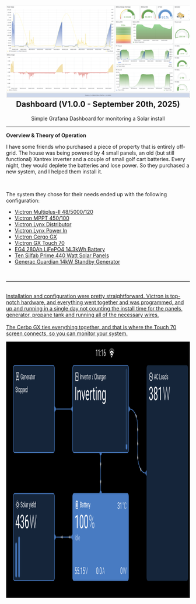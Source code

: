 
<h2 align="center">
  <a name="dash" href="https://github.com/rjsears/Victron_Grafana_Dashboard"><img src="https://github.com/rjsears/Victron_Grafana_Dashboard/blob/main/images/dashboard.png" alt="Grafana_Dashboard"></a>
  <br>
  Dashboard (V1.0.0 - September 20th, 2025)
  </h2>
  <p align="center">
Simple Grafana Dashboard for monitoring a Solar install
  </p>
<hr>
<b></em><a name="overview"></a>Overview & Theory of Operation</b>
<br><p>
I have some friends who purchased a piece of property that is entirely off-grid. The house was being powered by 4 small panels, an old (but still functional) Xantrex inverter and a couple of small golf cart batteries.  Every night, they would deplete the batteries and lose power. So they purchased a new system, and I helped them install it. 
</p><br>

The system they chose for their needs ended up with the following configuration:
<ul>
  <li><a href="https://www.victronenergy.com/inverters-chargers/multiplus-ii">Victron Multiplus-II 48/5000/120</a></li>
  <li><a href="https://www.victronenergy.com/inverters-chargers/multiplus-ii">Victron MPPT 450/100</li>
  <li><a href="https://www.victronenergy.com/dc-distribution-systems/lynx-distributor">Victron Lynx Distributor</li>
  <li><a href="https://www.victronenergy.com/dc-distribution-systems/lynx-power-in">Victron Lynx Power In</li>
  <li><a href="https://www.victronenergy.com/communication-centres/cerbo-gx">Victron Cergo GX</li>
  <li><a href="https://www.victronenergy.com/display-and-panels/gx-touch-50">Victron GX Touch 70</li>
  <li><a href="https://eg4electronics.com/categories/batteries/eg4-wallmount-indoor-280ah-lithium-battery/">EG4 280Ah LiFePO4 14.3kWh Battery</li>
  <li><a href="https://silfabsolar.com/our-solar-panels/silfab-prime/sil-440-qd/">Ten Silfab Prime 440 Watt Solar Panels</li>
  <li><a href="https://www.generac.com/residential-products/standby-generators/gaseous/14kw-standby-generator-wifi-enabled-7223/">Generac Guardian 14kW Standby Generator</li>
</ul>

<br><hr><br>
Installation and configuration were pretty straightforward. Victron is top-notch hardware, and everything went together and was programmed, and up and running in a single day not counting the install time for the panels, generator, propane tank and running all of the necessary wires.
<br><br>
The Cerbo GX ties everything together, and that is where the Touch 70 screen connects, so you can monitor your system.<br>
  
  <p align="center">
<a name="dash" href="https://github.com/rjsears/Victron_Grafana_Dashboard"><img src="https://github.com/rjsears/Victron_Grafana_Dashboard/blob/main/images/cerbo_gx.png" alt="Grafana_Dashboard" height="700" width="550"></a></p>

